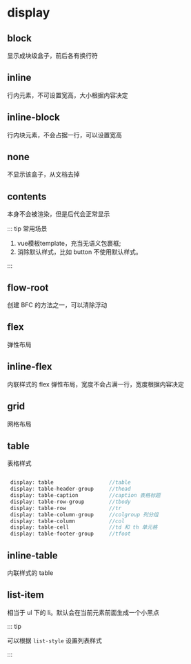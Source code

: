 # display

## block

显示成块级盒子，前后各有换行符

## inline

行内元素，不可设置宽高，大小根据内容决定

## inline-block

行内块元素，不会占据一行，可以设置宽高

## none

不显示该盒子，从文档去掉

## contents

本身不会被渲染，但是后代会正常显示

::: tip 常用场景

 1. vue模板template，充当无语义包裹框;
 2. 消除默认样式，比如 button 不使用默认样式。

:::

## flow-root

创建 BFC 的方法之一，可以清除浮动

## flex

弹性布局

## inline-flex

内联样式的 flex 弹性布局，宽度不会占满一行，宽度根据内容决定

## grid

网格布局

## table

表格样式

``` js

 display: table                  //table
 display: table-header-group     //thead
 display: table-caption          //caption 表格标题
 display: table-row-group        //tbody
 display: table-row              //tr
 display: table-column-group     //colgroup 列分组
 display: table-column           //col
 display: table-cell             //td 和 th 单元格
 display: table-footer-group     //tfoot

```

## inline-table

内联样式的 table

## list-item

相当于 ul 下的 li。默认会在当前元素前面生成一个小黑点

::: tip

 可以根据 ` list-style ` 设置列表样式

:::
